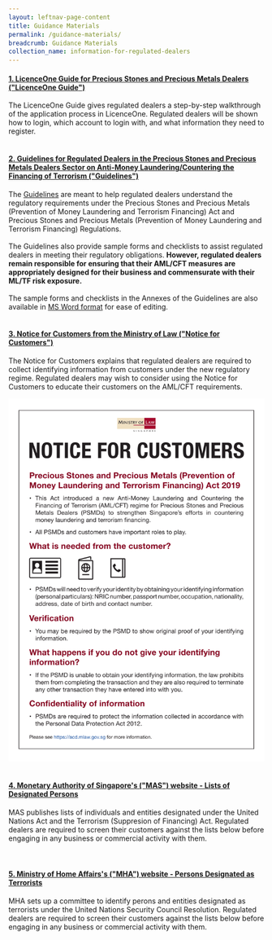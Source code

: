 ```yaml
---
layout: leftnav-page-content
title: Guidance Materials
permalink: /guidance-materials/
breadcrumb: Guidance Materials
collection_name: information-for-regulated-dealers
---
```

#### [1. LicenceOne Guide for Precious Stones and Precious Metals Dealers ("**LicenceOne Guide**")](/images/LicenceOne%20Guide%20for%20regulated%20dealers_20190516_V03Final.pdf)
<a id="guidance"></a>
The LicenceOne Guide gives regulated dealers a step-by-step walkthrough of the application process in LicenceOne. Regulated dealers will be shown how to login, which account to login with, and what information they need to register.<br><br> 


#### [2. Guidelines for Regulated Dealers in the Precious Stones and Precious Metals Dealers Sector on Anti-Money Laundering/Countering the Financing of Terrorism ("**Guidelines**")](/images/Guidelines%20for%20regulated%20dealers_20190430.pdf)
<a id="guidance"></a>
The [Guidelines](/images/Guidelines%20for%20regulated%20dealers_20190430.pdf) are meant to help regulated dealers understand the regulatory requirements under the Precious Stones and Precious Metals (Prevention of Money Laundering and Terrorism Financing) Act and Precious Stones and Precious Metals (Prevention of Money Laundering and Terrorism Financing) Regulations.<a href="#footnote1"></a><br><br> 
The Guidelines also provide sample forms and checklists to assist regulated dealers in meeting their regulatory obligations.  <b>However, regulated dealers remain responsible for ensuring that their AML/CFT measures are appropriately designed for their business and commensurate with their ML/TF risk exposure.</b><br><br>
The sample forms and checklists in the Annexes of the Guidelines are also available in [MS Word format](/images/Guidelines%20for%20regulated%20dealers_Annexes_20190430.docx) for ease of editing.
<br><br>

#### [3. Notice for Customers from the Ministry of Law ("**Notice for Customers**")](/images/Notice%20for%20Customers%20-%20PSPM%20Act.pdf)

The Notice for Customers explains that regulated dealers are required to collect identifying information from customers under the new regulatory regime. Regulated dealers may wish to consider using the Notice for Customers to educate their customers on the AML/CFT requirements.

<a href="/images/Notice%20for%20Customers.pdf"><img src="/images/Notice%20for%20Customers.png"></a><br><br>

#### [4. Monetary Authority of Singapore's ("**MAS**") website - Lists of Designated Persons](https://www.mas.gov.sg/regulation/anti-money-laundering/targeted-financial-sanctions/lists-of-designated-individuals-and-entities)

MAS publishes lists of individuals and entities designated under the United Nations Act and the Terrorism (Suppresion of Financing) Act. Regulated dealers are required to screen their customers against the lists below before engaging in any business or commercial activity with them.<br><br><br>

#### [5. Ministry of Home Affairs's ("**MHA**") website - Persons Designated as Terrorists](https://www.mha.gov.sg/inter-ministry-committee-terrorist-designation-(imc-td))

MHA sets up a committee to identify perons and entities designated as terrorists under the United Nations Security Council Resolution. Regulated dealers are required to screen their customers against the lists below before engaging in any business or commercial activity with them.<br><br><br>
